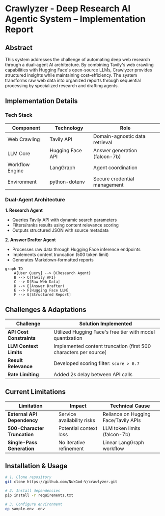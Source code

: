 # Crawlyzer - Deep Research AI Agentic System – Implementation Report

## Abstract
This system addresses the challenge of automating deep web research through a dual-agent AI architecture. By combining Tavily's web crawling capabilities with Hugging Face's open-source LLMs, Crawlyzer provides structured insights while maintaining cost-efficiency. The system transforms raw web data into organized reports through sequential processing by specialized research and drafting agents.

## Implementation Details

### Tech Stack
| Component         | Technology       | Role                          |
|-------------------|------------------|-------------------------------|
| Web Crawling      | Tavily API       | Domain-agnostic data retrieval|
| LLM Core          | Hugging Face API | Answer generation (falcon-7b) |
| Workflow Engine   | LangGraph        | Agent coordination            |
| Environment       | python-dotenv    | Secure credential management  |

### Dual-Agent Architecture
**1. Research Agent**  
- Queries Tavily API with dynamic search parameters
- Filters/ranks results using content relevance scoring
- Outputs structured JSON with source metadata

**2. Answer Drafter Agent**  
- Processes raw data through Hugging Face inference endpoints
- Implements content truncation (500 token limit)
- Generates Markdown-formatted reports

```mermaid
graph TD
    A[User Query] --> B(Research Agent)
    B --> C{Tavily API}
    C --> D[Raw Web Data]
    D --> E(Answer Drafter)
    E --> F[Hugging Face LLM]
    F --> G[Structured Report]
```
## Challenges & Adaptations

| Challenge                        | Solution Implemented              |
|----------------------------------|------------------------------------|
| **API Cost Constraints**         | Utilized Hugging Face's free tier with model quantization |
| **LLM Context Limits**           | Implemented content truncation (first 500 characters per source) |
| **Result Relevance**             | Developed scoring filter: `score > 0.7` |
| **Rate Limiting**                | Added 2s delay between API calls  |

## Current Limitations

| Limitation                      | Impact                              | Technical Cause                     |
|---------------------------------|-------------------------------------|--------------------------------------|
| **External API Dependency**     | Service availability risks          | Reliance on Hugging Face/Tavily APIs |
| **500-Character Truncation**    | Potential context loss              | LLM token limits (falcon-7b)         |
| **Single-Pass Generation**      | No iterative refinement             | Linear LangGraph workflow            |

## Installation & Usage

```bash
# 1. Clone repository
git clone https://github.com/NukGod-V/crawlyzer.git

# 2. Install dependencies
pip install -r requirements.txt

# 3. Configure environment
cp sample.env .env
```

